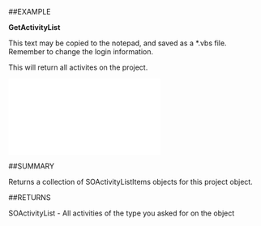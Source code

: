 
##EXAMPLE

**GetActivityList**

This text may be copied to the notepad, and saved as a *.vbs file. Remember to change the login information.



This will return all activites on the project.

![](..\..\Examples\vbs\SOProject.GetActivityList.vbs.txt)


##SUMMARY

Returns a collection of SOActivityListItems objects for this project object.


##RETURNS

SOActivityList - All activities of the type you asked for on the object

